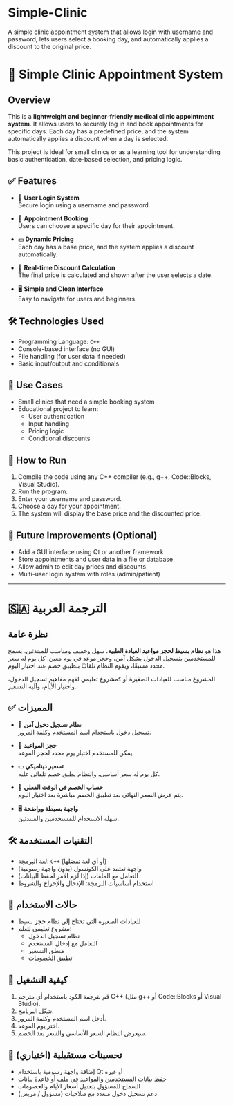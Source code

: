 # Simple-Clinic
A simple clinic appointment system that allows login with username and password, lets users select a booking day, and automatically applies a discount to the original price.



# 🏥 Simple Clinic Appointment System

## Overview
This is a **lightweight and beginner-friendly medical clinic appointment system**. It allows users to securely log in and book appointments for specific days. Each day has a predefined price, and the system automatically applies a discount when a day is selected.

This project is ideal for small clinics or as a learning tool for understanding basic authentication, date-based selection, and pricing logic.

## ✅ Features

- 🔐 **User Login System**  
  Secure login using a username and password.

- 📅 **Appointment Booking**  
  Users can choose a specific day for their appointment.

- 💵 **Dynamic Pricing**  
  Each day has a base price, and the system applies a discount automatically.

- 🧮 **Real-time Discount Calculation**  
  The final price is calculated and shown after the user selects a date.

- 🖥️ **Simple and Clean Interface**  
  Easy to navigate for users and beginners.

## 🛠️ Technologies Used

- Programming Language: `C++` 
- Console-based interface (no GUI)
- File handling (for user data if needed)
- Basic input/output and conditionals

## 🎯 Use Cases

- Small clinics that need a simple booking system
- Educational project to learn:
  - User authentication
  - Input handling
  - Pricing logic
  - Conditional discounts

## 🚀 How to Run

1. Compile the code using any C++ compiler (e.g., g++, Code::Blocks, Visual Studio).
2. Run the program.
3. Enter your username and password.
4. Choose a day for your appointment.
5. The system will display the base price and the discounted price.

## 📌 Future Improvements (Optional)

- Add a GUI interface using Qt or another framework  
- Store appointments and user data in a file or database  
- Allow admin to edit day prices and discounts  
- Multi-user login system with roles (admin/patient)

---

# 🇸🇦 الترجمة العربية

## نظرة عامة
هذا هو **نظام بسيط لحجز مواعيد العيادة الطبية**، سهل وخفيف ومناسب للمبتدئين. يسمح للمستخدمين بتسجيل الدخول بشكل آمن، وحجز موعد في يوم معين. كل يوم له سعر محدد مسبقًا، ويقوم النظام تلقائيًا بتطبيق خصم عند اختيار اليوم.

المشروع مناسب للعيادات الصغيرة أو كمشروع تعليمي لفهم مفاهيم تسجيل الدخول، واختيار الأيام، وآلية التسعير.

## ✅ المميزات

- 🔐 **نظام تسجيل دخول آمن**  
  تسجيل دخول باستخدام اسم المستخدم وكلمة المرور.

- 📅 **حجز المواعيد**  
  يمكن للمستخدم اختيار يوم محدد لحجز الموعد.

- 💵 **تسعير ديناميكي**  
  كل يوم له سعر أساسي، والنظام يطبق خصم تلقائي عليه.

- 🧮 **حساب الخصم في الوقت الفعلي**  
  يتم عرض السعر النهائي بعد تطبيق الخصم مباشرة بعد اختيار اليوم.

- 🖥️ **واجهة بسيطة وواضحة**  
  سهلة الاستخدام للمستخدمين والمبتدئين.

## 🛠️ التقنيات المستخدمة

- لغة البرمجة: `C++` (أو أي لغة تفضلها)
- واجهة تعتمد على الكونسول (بدون واجهة رسومية)
- التعامل مع الملفات (إذا لزم الأمر لحفظ البيانات)
- استخدام أساسيات البرمجة: الإدخال والإخراج والشروط

## 🎯 حالات الاستخدام

- للعيادات الصغيرة التي تحتاج إلى نظام حجز بسيط
- مشروع تعليمي لتعلم:
  - نظام تسجيل الدخول
  - التعامل مع إدخال المستخدم
  - منطق التسعير
  - تطبيق الخصومات

## 🚀 كيفية التشغيل

1. قم بترجمة الكود باستخدام أي مترجم C++ (مثل g++ أو Code::Blocks أو Visual Studio).
2. شغّل البرنامج.
3. أدخل اسم المستخدم وكلمة المرور.
4. اختر يوم الموعد.
5. سيعرض النظام السعر الأساسي والسعر بعد الخصم.

## 📌 تحسينات مستقبلية (اختياري)

- إضافة واجهة رسومية باستخدام Qt أو غيره  
- حفظ بيانات المستخدمين والمواعيد في ملف أو قاعدة بيانات  
- السماح للمسؤول بتعديل أسعار الأيام والخصومات  
- دعم تسجيل دخول متعدد مع صلاحيات (مسؤول / مريض)
